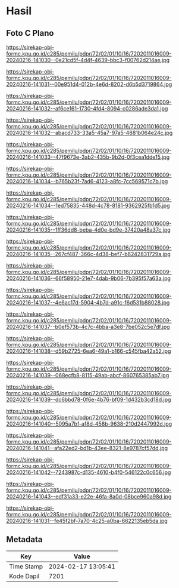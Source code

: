 # Hasil

## Foto C Plano

https://sirekap-obj-formc.kpu.go.id/c285/pemilu/pdpr/72/02/01/10/16/7202011016009-20240216-141030--0e21cd5f-4d4f-4639-bbc3-f00762d214ae.jpg

https://sirekap-obj-formc.kpu.go.id/c285/pemilu/pdpr/72/02/01/10/16/7202011016009-20240216-141031--00e951d4-012b-4e6d-8202-d6b5d3719864.jpg

https://sirekap-obj-formc.kpu.go.id/c285/pemilu/pdpr/72/02/01/10/16/7202011016009-20240216-141032--af6ce161-1730-4fd4-8094-c0286ade3da1.jpg

https://sirekap-obj-formc.kpu.go.id/c285/pemilu/pdpr/72/02/01/10/16/7202011016009-20240216-141032--abacd733-33a5-45a7-97a5-4881b064e24c.jpg

https://sirekap-obj-formc.kpu.go.id/c285/pemilu/pdpr/72/02/01/10/16/7202011016009-20240216-141033--47f9673e-3ab2-435b-9b2d-0f3cea1dde15.jpg

https://sirekap-obj-formc.kpu.go.id/c285/pemilu/pdpr/72/02/01/10/16/7202011016009-20240216-141034--b765b23f-7ad6-4123-a8fc-7cc569571c7b.jpg

https://sirekap-obj-formc.kpu.go.id/c285/pemilu/pdpr/72/02/01/10/16/7202011016009-20240216-141034--1ed75835-448d-4c78-8181-9362925fb1d5.jpg

https://sirekap-obj-formc.kpu.go.id/c285/pemilu/pdpr/72/02/01/10/16/7202011016009-20240216-141035--1ff36dd8-beba-4d0e-bd9e-37420a48a37c.jpg

https://sirekap-obj-formc.kpu.go.id/c285/pemilu/pdpr/72/02/01/10/16/7202011016009-20240216-141035--267cf487-366c-4d38-bef7-b8242831729a.jpg

https://sirekap-obj-formc.kpu.go.id/c285/pemilu/pdpr/72/02/01/10/16/7202011016009-20240216-141036--66f58950-21e7-4dab-9b06-7b395f57a63a.jpg

https://sirekap-obj-formc.kpu.go.id/c285/pemilu/pdpr/72/02/01/10/16/7202011016009-20240216-141037--4e6ac17d-5904-4b7d-a91c-f6d531b88028.jpg

https://sirekap-obj-formc.kpu.go.id/c285/pemilu/pdpr/72/02/01/10/16/7202011016009-20240216-141037--b0ef573b-4c7c-4bba-a3e8-7be052c5e7df.jpg

https://sirekap-obj-formc.kpu.go.id/c285/pemilu/pdpr/72/02/01/10/16/7202011016009-20240216-141038--d59b2725-6ea6-49a1-b166-c545fba42a52.jpg

https://sirekap-obj-formc.kpu.go.id/c285/pemilu/pdpr/72/02/01/10/16/7202011016009-20240216-141039--068ecfb8-8115-49ab-abcf-860765385ab7.jpg

https://sirekap-obj-formc.kpu.go.id/c285/pemilu/pdpr/72/02/01/10/16/7202011016009-20240216-141039--dc6bbd78-0f6e-4b76-bf09-1d432b3cd18d.jpg

https://sirekap-obj-formc.kpu.go.id/c285/pemilu/pdpr/72/02/01/10/16/7202011016009-20240216-141040--5095a7bf-af8d-458b-9638-210d2447992d.jpg

https://sirekap-obj-formc.kpu.go.id/c285/pemilu/pdpr/72/02/01/10/16/7202011016009-20240216-141041--afa22ed2-bd1b-43ee-8321-8e9787cf57dd.jpg

https://sirekap-obj-formc.kpu.go.id/c285/pemilu/pdpr/72/02/01/10/16/7202011016009-20240216-141042--7243987c-d135-4610-b4f0-546122c0c656.jpg

https://sirekap-obj-formc.kpu.go.id/c285/pemilu/pdpr/72/02/01/10/16/7202011016009-20240216-141043--edf31a33-e22e-46fa-8a0d-08bce960a98d.jpg

https://sirekap-obj-formc.kpu.go.id/c285/pemilu/pdpr/72/02/01/10/16/7202011016009-20240216-141031--fe45f2bf-7a70-4c25-a0ba-6622135eb5da.jpg


## Metadata

| Key        | Value               |
| ---------- | ------------------- |
| Time Stamp | 2024-02-17 13:05:41 |
| Kode Dapil | 7201                |



